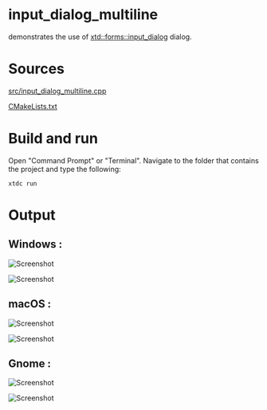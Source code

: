 # input_dialog_multiline

demonstrates the use of [xtd::forms::input_dialog](../../../src/xtd_forms/include/xtd/forms/input_dialog.hpp) dialog.

# Sources

[src/input_dialog_multiline.cpp](src/input_dialog_multiline.cpp)

[CMakeLists.txt](CMakeLists.txt)

# Build and run

Open "Command Prompt" or "Terminal". Navigate to the folder that contains the project and type the following:

```shell
xtdc run
```

# Output

## Windows :

![Screenshot](../../../docs/pictures/examples/input_dialog_multiline_w.png)

![Screenshot](../../../docs/pictures/examples/input_dialog_multiline_wd.png)

## macOS :

![Screenshot](../../../docs/pictures/examples/input_dialog_multiline_m.png)

![Screenshot](../../../docs/pictures/examples/input_dialog_multiline_md.png)

## Gnome :

![Screenshot](../../../docs/pictures/examples/input_dialog_multiline_g.png)

![Screenshot](../../../docs/pictures/examples/input_dialog_multiline_gd.png)
